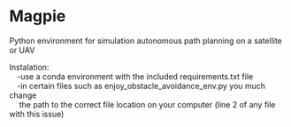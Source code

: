 # Magpie
Python environment for simulation autonomous path planning on a satellite or UAV <br>

Instalation:<br>
  &emsp;-use a conda environment with the included requirements.txt file<br>
  &emsp;-in certain files such as enjoy_obstacle_avoidance_env.py you much change<br> &emsp; the path to the correct file location on your computer (line 2 of any file with this issue)


